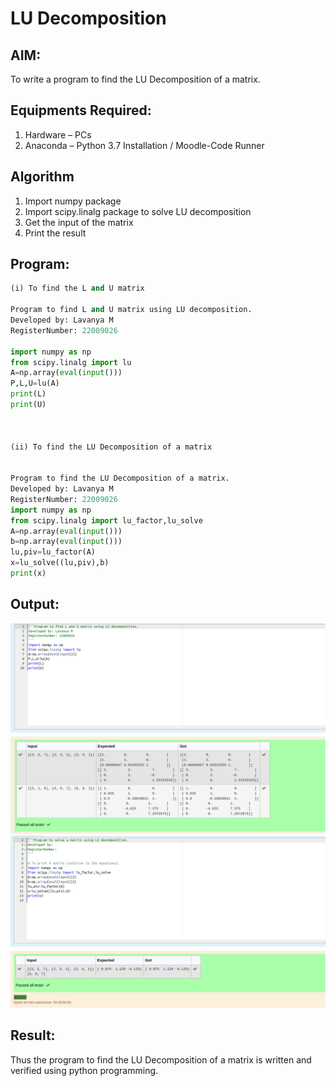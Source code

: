 # LU Decomposition 

## AIM:
To write a program to find the LU Decomposition of a matrix.

## Equipments Required:
1. Hardware – PCs
2. Anaconda – Python 3.7 Installation / Moodle-Code Runner

## Algorithm
1. Import numpy package
2. Import scipy.linalg package to solve LU decomposition
3. Get the input of the matrix
4. Print the result

## Program:
```python
(i) To find the L and U matrix

Program to find L and U matrix using LU decomposition.
Developed by: Lavanya M
RegisterNumber: 22009026

import numpy as np
from scipy.linalg import lu
A=np.array(eval(input()))
P,L,U=lu(A)
print(L)
print(U)



(ii) To find the LU Decomposition of a matrix


Program to find the LU Decomposition of a matrix.
Developed by: Lavanya M
RegisterNumber: 22009026
import numpy as np
from scipy.linalg import lu_factor,lu_solve 
A=np.array(eval(input()))
b=np.array(eval(input()))
lu,piv=lu_factor(A)
x=lu_solve((lu,piv),b)
print(x)

```

## Output:
![](./lu%201.png)
![](./lu%202.png)


## Result:
Thus the program to find the LU Decomposition of a matrix is written and verified using python programming.